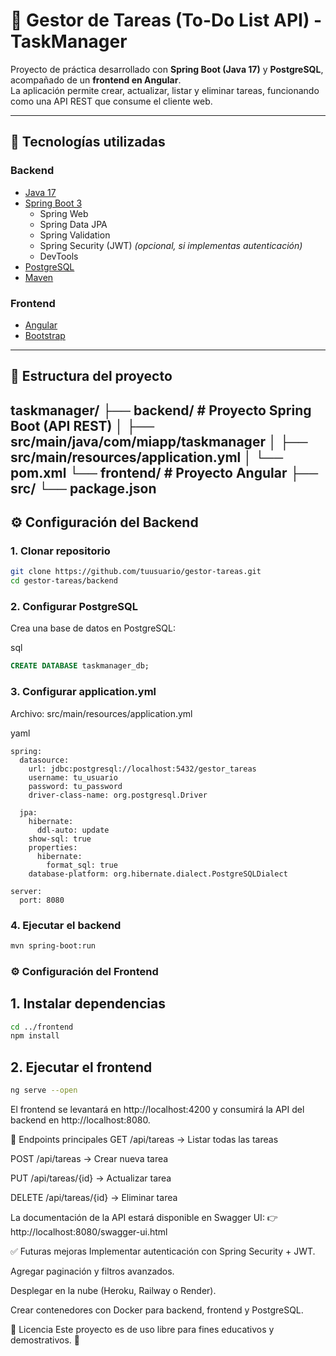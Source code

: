 # 📝 Gestor de Tareas (To-Do List API) - TaskManager

Proyecto de práctica desarrollado con **Spring Boot (Java 17)** y **PostgreSQL**, acompañado de un **frontend en Angular**.  
La aplicación permite crear, actualizar, listar y eliminar tareas, funcionando como una API REST que consume el cliente web.

---

## 🚀 Tecnologías utilizadas

### Backend
- [Java 17](https://adoptium.net/)
- [Spring Boot 3](https://spring.io/projects/spring-boot)
  - Spring Web
  - Spring Data JPA
  - Spring Validation
  - Spring Security (JWT) *(opcional, si implementas autenticación)*
  - DevTools
- [PostgreSQL](https://www.postgresql.org/)
- [Maven](https://maven.apache.org/)

### Frontend
- [Angular](https://angular.io/)
- [Bootstrap](https://getbootstrap.com/)

---

## 📂 Estructura del proyecto

taskmanager/
├── backend/ # Proyecto Spring Boot (API REST)
│ ├── src/main/java/com/miapp/taskmanager
│ ├── src/main/resources/application.yml
│ └── pom.xml
└── frontend/ # Proyecto Angular
├── src/
└── package.json
---

## ⚙️ Configuración del Backend

### 1. Clonar repositorio
```bash
git clone https://github.com/tuusuario/gestor-tareas.git
cd gestor-tareas/backend
```
### 2. Configurar PostgreSQL
Crea una base de datos en PostgreSQL:

sql

```sql
CREATE DATABASE taskmanager_db;
```
### 3. Configurar application.yml
Archivo: src/main/resources/application.yml

yaml
```
spring:
  datasource:
    url: jdbc:postgresql://localhost:5432/gestor_tareas
    username: tu_usuario
    password: tu_password
    driver-class-name: org.postgresql.Driver

  jpa:
    hibernate:
      ddl-auto: update
    show-sql: true
    properties:
      hibernate:
        format_sql: true
    database-platform: org.hibernate.dialect.PostgreSQLDialect

server:
  port: 8080
```

### 4. Ejecutar el backend
```bash
mvn spring-boot:run
```
### ⚙️ Configuración del Frontend
## 1. Instalar dependencias
```bash
cd ../frontend
npm install
```
## 2. Ejecutar el frontend
```bash
ng serve --open
```
El frontend se levantará en http://localhost:4200 y consumirá la API del backend en http://localhost:8080.

📖 Endpoints principales
GET /api/tareas → Listar todas las tareas

POST /api/tareas → Crear nueva tarea

PUT /api/tareas/{id} → Actualizar tarea

DELETE /api/tareas/{id} → Eliminar tarea

La documentación de la API estará disponible en Swagger UI:
👉 http://localhost:8080/swagger-ui.html

✅ Futuras mejoras
Implementar autenticación con Spring Security + JWT.

Agregar paginación y filtros avanzados.

Desplegar en la nube (Heroku, Railway o Render).

Crear contenedores con Docker para backend, frontend y PostgreSQL.

📜 Licencia
Este proyecto es de uso libre para fines educativos y demostrativos. 🚀
